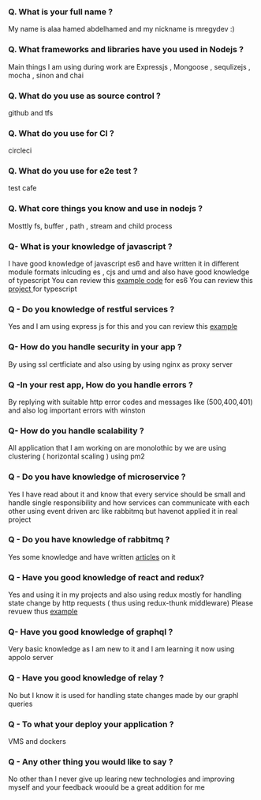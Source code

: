 ### Q. What is your full name ? 

My name is alaa hamed abdelhamed and my nickname is mregydev :)

### Q. What frameworks and libraries have you used in Nodejs ? 

Main things I am using during work are Expressjs , Mongoose , sequlizejs , mocha , sinon and chai 


### Q. What do  you use as source control ? 

github and tfs


### Q. What do  you use for CI ? 

circleci

### Q. What do  you use for e2e test ? 

test cafe

### Q. What core things you know and use in nodejs ? 

Mosttly fs, buffer , path , stream and child process

### Q- What is your knowledge of javascript ? 

I have good knowledge of javascript es6 and have written it in different module  formats inlcuding es , cjs and umd and also have good knowledge of typescript 
You can review this [example code](https://github.com/mregydev/javascriptsamples) for es6
You can review this [project ](https://github.com/mregydev/dbyaml) for typescript 


### Q - Do you knowledge of restful services ? 
Yes and I am using express js for this and you can review this [example](https://github.com/mregydev/backendexample)


### Q- How do you handle security in your app ?
By using ssl certficiate and also using by using nginx as proxy server


### Q -In your rest app, How do you handle errors ?
By replying with suitable http error codes and messages like (500,400,401) and also 
log important errors with winston

### Q- How do you handle scalability ? 
All application that I am working on are monolothic by we are using clustering ( horizontal scaling ) using pm2


### Q - Do you have knowledge of microservice ? 
Yes I have read about it and know that every service should be small and handle 
single responsibility and how services can communicate with each other using event 
driven arc like rabbitmq  but havenot applied it in real project 

### Q - Do you have knowledge of rabbitmq ?
Yes some knowledge and have written [articles](https://nodeisworth.github.io/courseviewer.html) on it 


### Q - Have you good knowledge of react and redux? 
Yes and using  it in my projects and also using redux mostly for handling state 
change by http requests ( thus using redux-thunk middleware)
Please revuew thus [example](https://github.com/mregydev/ftontend)


### Q- Have you good knowledge of graphql ? 
Very basic knowledge as I am new to it and I am learning it now using appolo server

### Q - Have you good knowledge of relay ? 
No but I know it is used for handling state changes made by our graphl queries


### Q - To what your deploy your application ? 
VMS and dockers

### Q - Any other thing you would like to say ? 
No other than I never give up learing new technologies and improving myself and your 
feedback woould be a great addition for me 

